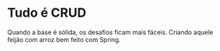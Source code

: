 # Tudo é CRUD

Quando a base é sólida, os desafios ficam mais fáceis. 
Criando aquele feijão com arroz bem feito com Spring.
